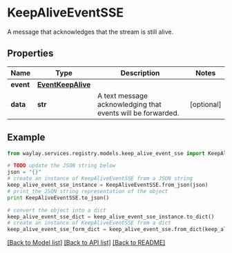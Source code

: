# KeepAliveEventSSE

A message that acknowledges that the stream is still alive.

## Properties

Name | Type | Description | Notes
------------ | ------------- | ------------- | -------------
**event** | [**EventKeepAlive**](EventKeepAlive.md) |  | 
**data** | **str** | A text message acknowledging that events will be forwarded. | [optional] 

## Example

```python
from waylay.services.registry.models.keep_alive_event_sse import KeepAliveEventSSE

# TODO update the JSON string below
json = "{}"
# create an instance of KeepAliveEventSSE from a JSON string
keep_alive_event_sse_instance = KeepAliveEventSSE.from_json(json)
# print the JSON string representation of the object
print KeepAliveEventSSE.to_json()

# convert the object into a dict
keep_alive_event_sse_dict = keep_alive_event_sse_instance.to_dict()
# create an instance of KeepAliveEventSSE from a dict
keep_alive_event_sse_form_dict = keep_alive_event_sse.from_dict(keep_alive_event_sse_dict)
```
[[Back to Model list]](../README.md#documentation-for-models) [[Back to API list]](../README.md#documentation-for-api-endpoints) [[Back to README]](../README.md)


